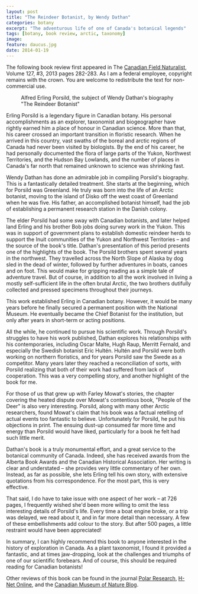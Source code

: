 ```yaml
---
layout: post
title: "The Reindeer Botanist, by Wendy Dathan"
categories: botany
excerpt: "The adventurous life of one of Canada's botanical legends"
tags: [botany, book review, arctic, taxonomy]
image:
feature: daucus.jpg
date: 2014-01-19
---
```


The following book review first appeared in The
[Canadian Field Naturalist](http://canadianfieldnaturalist.ca/index.php/cfn),
Volume 127, #3, 2013 pages 282-283. As I am a federal employee, copyright
remains with the crown. You are welcome to redistribute the text for
non-commercial use.

<figure>
<a href="/images/porsild-cover.jpg"><img src=""></a>
<figcaption>Alfred Erling Porsild, the subject of Wendy Dathan's biography
"The Reindeer Botanist"</figcaption>
</figure>

Erling Porsild is a legendary figure in Canadian botany. His personal
accomplishments as an explorer, taxonomist and biogeographer have rightly
earned him a place of honour in Canadian science. More than that, his
career crossed an important transition in floristic research. When he
arrived in this country, vast swaths of the boreal and arctic regions of
Canada had never been visited by biologists. By the end of his career, he
had personally documented the flora of large parts of the Yukon, Northwest
Territories, and the Hudson Bay Lowlands, and the number of places in
Canada's far north that remained unknown to science was shrinking fast.

Wendy Dathan has done an admirable job in compiling Porsild's biography.
This is a fantastically detailed treatment. She starts at the beginning,
which for Porsild was Greenland. He truly was born into the life of an
Arctic botanist, moving to the island of Disko off the west coast of
Greenland when he was five. His father, an accomplished botanist himself,
had the job of establishing a permanent research station in the Danish
colony.

The elder Porsild had some sway with Canadian botanists, and later helped
land Erling and his brother Bob jobs doing survey work in the Yukon. This
was in support of government plans to establish domestic reindeer herds to
support the Inuit communities of the Yukon and Northwest Territories – and
the source of the book's title. Dathan's presentation of this period
presents one of the highlights of the book. The Porsild brothers spent
several years in the northwest. They travelled across the North Slope of
Alaska by dog sled in the dead of winter, followed by further adventures in
boats, canoes and on foot. This would make for gripping reading as a simple
tale of adventure travel. But of course, in addition to all the work
involved in living a mostly self-sufficient life in the often brutal
Arctic, the two brothers dutifully collected and pressed specimens
throughout their journeys.

This work established Erling in Canadian botany. However, it would be many
years before he finally secured a permanent position with the National
Museum. He eventually became the Chief Botanist for the institution, but
only after years in short-term or acting positions.

All the while, he continued to pursue his scientific work. Through
Porsild's struggles to have his work published, Dathan explores his
relationships with his contemporaries, including Oscar Malte, Hugh Raup,
Merritt Fernald, and especially the Swedish botanist Eric Hultén. Hultén
and Porsild were both working on northern floristics, and for years Porsild
saw the Swede as a competitor. Many years later they reached a
reconciliation of sorts, with Porsild realizing that both of their work had
suffered from lack of cooperation. This was a very compelling story, and
another highlight of the book for me.

For those of us that grew up with Farley Mowat's stories, the chapter
covering the heated dispute over Mowat's contentious book, "People of the
Deer" is also very interesting. Porsild, along with many other Arctic
researchers, found Mowat's claim that his book was a factual retelling of
actual events too fantastic to believe. Unfortunately for Porsild, he put
his objections in print. The ensuing dust-up consumed far more time and
energy than Porsild would have liked, particularly for a book he felt had
such little merit.

Dathan's book is a truly monumental effort, and a great service to the
botanical community of Canada. Indeed, she has received awards from the
Alberta Book Awards and the Canadian Historical Association. Her writing is
clear and understated – she provides very little commentary of her own.
Instead, as far as possible, she lets Erling tell his own story, with
extensive quotations from his correspondence. For the most part, this is
very effective.

That said, I do have to take issue with one aspect of her work – at 726
pages, I frequently wished she'd been more willing to omit the less
interesting details of Porsild's life. Every time a boat engine broke, or a
trip was delayed, we read about it, and in far more detail than necessary.
A few of these embellishments add colour to the story. But after 500 pages,
a little restraint would have been appreciated!

In summary, I can highly recommend this book to anyone interested in the
history of exploration in Canada. As a plant taxonomist, I found it
provided a fantastic, and at times jaw-dropping, look at the challenges and
triumphs of one of our scientific forebears. And of course, this should be
required reading for Canadian botanists!

Other reviews of this book can be found in the journal
[Polar Research](http://www.polarresearch.net/index.php/polar/article/view/21662),
[H-Net Online](http://www.h-net.org/reviews/showrev.php?id=38049), and the
[Canadian Museum of Nature Blog](http://canadianmuseumofnature.wordpress.com/2012/11/22/the-reindeer-botanist/). 
